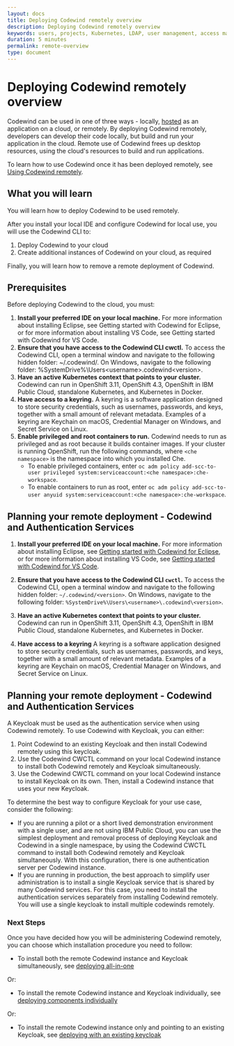 ```yaml
---
layout: docs
title: Deploying Codewind remotely overview
description: Deploying Codewind remotely overview
keywords: users, projects, Kubernetes, LDAP, user management, access management, login, deployment, pod, security, securing cloud connection, remote deployment of Codewind
duration: 5 minutes
permalink: remote-overview
type: document
---
```


# Deploying Codewind remotely overview

Codewind can be used in one of three ways - locally, [hosted](./mdt-che-installinfo.html) as an application on a cloud, or remotely. By deploying Codewind remotely, developers can develop their code locally, but build and run your application in the cloud. Remote use of Codewind frees up desktop resources, using the cloud's resources to build and run applications. 

To learn how to use Codewind once it has been deployed remotely, see [Using Codewind remotely](remote-jane-overview.html).

## What you will learn

You will learn how to deploy Codewind to be used remotely. 

After you install your local IDE and configure Codewind for local use, you will use the Codewind CLI to:

1. Deploy Codewind to your cloud
2. Create additional instances of Codewind on your cloud, as required

Finally, you will learn how to remove a remote deployment of Codewind.

## Prerequisites

Before deploying Codewind to the cloud, you must:

1. **Install your preferred IDE on your local machine.** For more information about installing Eclipse, see Getting started with Codewind for Eclipse, or for more information about installing VS Code, see Getting started with Codewind for VS Code.
2. **Ensure that you have access to the Codewind CLI cwctl.** To access the Codewind CLI, open a terminal window and navigate to the following hidden folder: ~/.codewind/<version>. On Windows, navigate to the following folder: %SystemDrive%\Users\<username>\.codewind\<version>.
3. **Have an active Kubernetes context that points to your cluster.** Codewind can run in OpenShift 3.11, OpenShift 4.3, OpenShift in IBM Public Cloud, standalone Kubernetes, and Kubernetes in Docker.
4. **Have access to a keyring.** A keyring is a software application designed to store security credentials, such as usernames, passwords, and keys, together with a small amount of relevant metadata. Examples of a keyring are Keychain on macOS, Credential Manager on Windows, and Secret Service on Linux.
5. **Enable privileged and root containers to run.** Codewind needs to run as privileged and as root because it builds container images. If your cluster is running OpenShift, run the following commands, where `<che namespace>` is the namespace into which you installed Che.
   - To enable privileged containers, enter `oc adm policy add-scc-to-user privileged system:serviceaccount:<che namespace>:che-workspace`.
   - To enable containers to run as root, enter `oc adm policy add-scc-to-user anyuid system:serviceaccount:<che namespace>:che-workspace`.

## Planning your remote deployment - Codewind and Authentication Services

1. **Install your preferred IDE on your local machine.** 
For more information about installing Eclipse, see [Getting started with Codewind for Eclipse](mdteclipsegettingstarted.html), or for more information about installing VS Code, see [Getting started with Codewind for VS Code](mdt-vsc-getting-started.html).

2. **Ensure that you have access to the Codewind CLI `cwctl`.** To access the Codewind CLI, open a terminal window and navigate to the following hidden folder: `~/.codewind/<version>`. On Windows, navigate to the following folder: `%SystemDrive%\Users\<username>\.codewind\<version>`.

3. **Have an active Kubernetes context that points to your cluster.** Codewind can run in OpenShift 3.11, OpenShift 4.3, OpenShift in IBM Public Cloud, standalone Kubernetes, and Kubernetes in Docker.

4. **Have access to a keyring** A keyring is a software application designed to store security credentials, such as usernames, passwords, and keys, together with a small amount of relevant metadata. Examples of a keyring are Keychain on macOS, Credential Manager on Windows, and Secret Service on Linux.

## Planning your remote deployment - Codewind and Authentication Services

A Keycloak must be used as the authentication service when using Codewind remotely. To use Codewind with Keycloak, you can either:
1. Point Codewind to an existing Keycloak and then install Codewind remotely using this keycloak.
2. Use the Codewind CWCTL command on your local Codewind instance to install both Codewind remotely and Keycloak simultaneously.
3. Use the Codewind CWCTL command on your local Codewind instance to install Keycloak on its own. Then, install a Codewind instance that uses your new Keycloak.

To determine the best way to configure Keycloak for your use case, consider the following:
- If you are running a pilot or a short lived demonstration environment with a single user, and are not using IBM Public Cloud, you can use the simplest deployment and removal process of deploying Keycloak and Codewind in a single namespace, by using the Codewind CWCTL command to install both Codewind remotely and Keycloak simultaneously. With this configuration, there is one authentication server per Codewind instance. 
- If you are running in production, the best approach to simplify user administration is to install a single Keycloak service that is shared by many Codewind services. For this case, you need to install the authentication services separately from installing Codewind remotely. You will use a single keycloak to install multiple codewinds remotely.

### Next Steps

Once you have decided how you will be administering Codewind remotely, you can choose which installation procedure you need to follow:

- To install both the remote Codewind instance and Keycloak simultaneously, see [deploying all-in-one](./remotedeploy-combo.html)

Or:

- To install the remote Codewind instance and Keycloak individually, see [deploying components individually](./remotedeploy-single.html)

Or:

- To install the remote Codewind instance only and pointing to an existing Keycloak, see [deploying with an existing keycloak](./remotedeploy-existingkeycloak.html)
